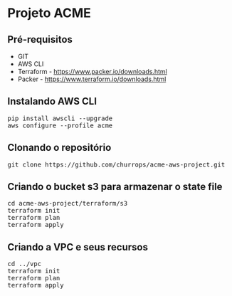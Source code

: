 # Projeto ACME

## Pré-requisitos

* GIT
* AWS CLI
* Terraform - https://www.packer.io/downloads.html
* Packer - https://www.terraform.io/downloads.html

## Instalando AWS CLI

<pre>pip install awscli --upgrade
aws configure --profile acme
</pre>

## Clonando o repositório

<pre>git clone https://github.com/churrops/acme-aws-project.git</pre>

## Criando o bucket s3 para armazenar o state file

<pre>
cd acme-aws-project/terraform/s3
terraform init
terraform plan
terraform apply
</pre>

## Criando a VPC e seus recursos

<pre>
cd ../vpc
terraform init
terraform plan
terraform apply
</pre>

